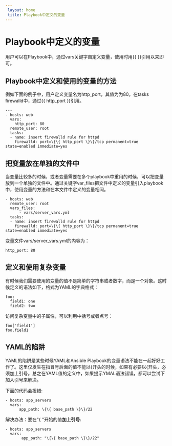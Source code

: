 ```yaml
---
 layout: home
 title: Playbook中定义的变量
---
```


# Playbook中定义的变量
用户可以在Playbook中，通过vars关键字自定义变量，使用时用\{\{ \}\}引用以来即可。

## Playbook中定义和使用的变量的方法

例如下面的例子中，用户定义变量名为http\_port，其值为为80。在tasks firewalld中，通过\{\{ http\_port \}\}引用。

```
---
- hosts: web
  vars:
    http_port: 80
  remote_user: root
  tasks:
  - name: insert firewalld rule for httpd
    firewalld: port=\{\{ http_port \}\}/tcp permanent=true state=enabled immediate=yes

```

## 把变量放在单独的文件中

当变量比较多的时候，或者变量需要在多个playbook中重用的时候，可以把变量放到一个单独的文件中。通过关键字var\_files把文件中定义的变量引入playbook中，使用变量的方法和在本文件中定义的变量相同。

```
- hosts: web
  remote_user: root
  vars_files:
      - vars/server_vars.yml
  tasks:
  - name: insert firewalld rule for httpd
    firewalld: port=\{\{ http_port \}\}/tcp permanent=true state=enabled immediate=yes
```

变量文件vars/server\_vars.yml的内容为：

```
http_port: 80
```

## 定义和使用复杂变量

有时候我们需要使用的变量的值不是简单的字符串或者数字，而是一个对象。这时候定义的语法如下，格式为YAML的字典格式：

```
foo:
  field1: one
  field2: two
```

访问复杂变量中的子属性，可以利用中括号或者点号：

```
foo['field1']
foo.field1

```

## YAML的陷阱

YAML的陷阱是某些时候YAML和Ansible Playbook的变量语法不能在一起好好工作了。这里仅发生在指冒号后面的值不能以{开头的时候，如果有必要以{开头，必须加上引号。总之在YAML值的定义中，如果提示YMAL语法错误，都可以尝试下加入引号来解决。

下面的代码会报错:

```
- hosts: app_servers
  vars:
      app_path: \{\{ base_path \}\}/22
```

解决办法：要在"{ "开始的值**加上引号**:

```
- hosts: app_servers
  vars:
       app_path: "\{\{ base_path \}\}/22"
```



